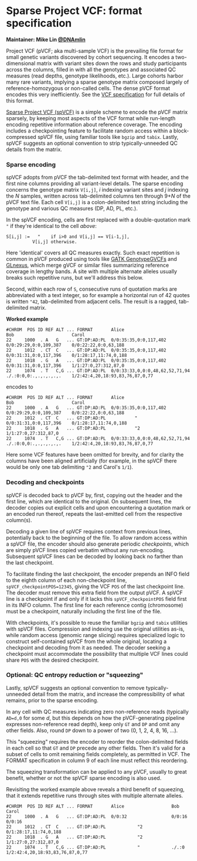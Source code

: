 # Sparse Project VCF: format specification

**Maintainer: Mike Lin [@DNAmlin](https://twitter.com/DNAmlin)**

Project VCF (pVCF; aka multi-sample VCF) is the prevailing file format for small genetic variants discovered by cohort sequencing. It encodes a two-dimensional matrix with variant sites down the rows and study participants across the columns, filled in with all the genotypes and associated QC measures (read depths, genotype likelihoods, etc.). Large cohorts harbor many rare variants, implying a sparse genotype matrix composed largely of reference-homozygous or non-called cells. The dense pVCF format encodes this very inefficiently. See the [VCF specification](http://samtools.github.io/hts-specs/VCFv4.3.pdf) for full details of this format.

[Sparse Project VCF (spVCF)](https://github.com/mlin/spVCF) is a simple scheme to encode the pVCF matrix sparsely, by keeping most aspects of the VCF format while run-length encoding repetitive information about reference coverage. The encoding includes a checkpointing feature to facilitate random access within a block-compressed spVCF file, using familiar tools like `bgzip` and `tabix`. Lastly, spVCF suggests an optional convention to strip typically-unneeded QC details from the matrix.

### Sparse encoding

spVCF adopts from pVCF the tab-delimited text format with header, and the first nine columns providing all variant-level details. The sparse encoding concerns the genotype matrix `V[i,j]`, *i* indexing variant sites and *j* indexing the *N* samples, written across tab-delimited columns ten through 9+*N* of the pVCF text file. Each cell `V[i,j]` is a colon-delimited text string including the genotype and various QC measures (DP, AD, PL, etc.).

In the spVCF encoding, cells are first replaced with a double-quotation mark `"` if they're identical to the cell *above*: 

```
S[i,j] :=   "    if i>0 and V[i,j] == V[i-1,j],
          V[i,j] otherwise.
```

Here 'identical' covers all QC measures exactly. Such exact repetition is common in pVCF produced using tools like [GATK GenotypeGVCFs](https://software.broadinstitute.org/gatk/documentation/tooldocs/3.8-0/org_broadinstitute_gatk_tools_walkers_variantutils_GenotypeGVCFs.php) and [GLnexus](https://github.com/dnanexus-rnd/GLnexus), which merge gVCF or similar files summarizing reference coverage in lengthy bands. A site with multiple alternate alleles usually breaks such repetitive runs, but we'll address this below.

Second, within each row of `S`, consecutive runs of quotation marks are abbreviated with a text integer, so for example a horizontal run of 42 quotes is written `"42`, tab-delimited from adjacent cells. The result is a ragged, tab-delimited matrix.

**Worked example**

```
#CHROM  POS ID REF ALT ... FORMAT       Alice                           Bob                      Carol
22     1000  . A   G   ... GT:DP:AD:PL  0/0:35:35,0:0,117,402           0/0:29:29,0:0,109,387    0/0:22:22,0:0,63,188
22     1012  . CT  C   ... GT:DP:AD:PL  0/0:35:35,0:0,117,402           0/0:31:31,0:0,117,396    0/1:28:17,11:74,0,188
22     1018  . G   A   ... GT:DP:AD:PL  0/0:35:35,0:0,117,402           0/0:31:31,0:0,117,396    1/1:27:0,27:312,87,0
22     1074  . T   C,G ... GT:DP:AD:PL  0/0:33:33,0,0:0,48,62,52,71,94  ./.:0:0,0:.,.,.,.,.,.    1/2:42:4,20,18:93,83,76,87,0,77
```

encodes to

```
#CHROM  POS ID REF ALT ... FORMAT       Alice                           Bob                      Carol
22     1000  . A   G   ... GT:DP:AD:PL  0/0:35:35,0:0,117,402           0/0:29:29,0:0,109,387    0/0:22:22,0:0,63,188
22     1012  . CT  C   ... GT:DP:AD:PL           "                      0/0:31:31,0:0,117,396    0/1:28:17,11:74,0,188
22     1018  . G   A   ... GT:DP:AD:PL           "2                                              1/1:27:0,27:312,87,0
22     1074  . T   C,G ... GT:DP:AD:PL  0/0:33:33,0,0:0,48,62,52,71,94  ./.:0:0,0:.,.,.,.,.,.    1/2:42:4,20,18:93,83,76,87,0,77
```

Here some VCF features have been omitted for brevity, and for clarity the columns have been aligned artificially (for example, in the spVCF there would be only one tab delimiting `"2` and Carol's `1/1`).

### Decoding and checkpoints

spVCF is decoded back to pVCF by, first, copying out the header and the first line, which are identical to the original. On subsequent lines, the decoder copies out explicit cells and upon encountering a quotation mark or an encoded run thereof, repeats the last-emitted cell from the respective column(s).

Decoding a given line of spVCF requires context from previous lines, potentially back to the beginning of the file. To allow random access within a spVCF file, the encoder should also generate periodic *checkpoints*, which are simply pVCF lines copied verbatim without any run-encoding. Subsequent spVCF lines can be decoded by looking back no farther than the last checkpoint.

To facilitate finding the last checkpoint, the encoder prepends an INFO field to the eighth column of each non-checkpoint line, `spVCF_checkpointPOS=12345`, giving the VCF `POS` of the last checkpoint line. The decoder must remove this extra field from the output pVCF. A spVCF line is a checkpoint if and only if it lacks this `spVCF_checkpointPOS` field first in its INFO column. The first line for each reference contig (chromosome) must be a checkpoint, naturally including the first line of the file. 

With checkpoints, it's possible to reuse the familiar `bgzip` and `tabix` utilities with spVCF files. Compression and indexing use the original utilities as-is, while random access (genomic range slicing) requires specialized logic to construct self-contained spVCF from the whole original, locating a checkpoint and decoding from it as needed. The decoder seeking a checkpoint must accommodate the possibility that multiple VCF lines could share `POS` with the desired checkpoint.

### Optional: QC entropy reduction or "squeezing"

Lastly, spVCF suggests an optional convention to remove typically-unneeded detail from the matrix, and increase the compressibility of what remains, prior to the sparse encoding.

In any cell with QC measures indicating zero non-reference reads (typically `AD=d,0` for some *d*, but this depends on how the pVCF-generating pipeline expresses non-reference read depth), keep only `GT` and `DP` and omit any other fields. Also, round `DP` down to a power of two (0, 1, 2, 4, 8, 16, ...).

This "squeezing" requires the encoder to reorder the colon-delimited fields in each cell so that `GT` and `DP` precede any other fields. Then it's valid for a subset of cells to omit remaining fields completely, as permitted in VCF. The FORMAT specification in column 9 of each line must reflect this reordering.

The squeezing transformation can be applied to any pVCF, usually to great benefit, whether or not the spVCF sparse encoding is also used.

Revisiting the worked example above reveals a third benefit of squeezing, that it extends repetitive runs through sites with multiple alternate alleles.

```
#CHROM  POS ID REF ALT ... FORMAT       Alice                  Bob                      Carol
22     1000  . A   G   ... GT:DP:AD:PL  0/0:32                 0/0:16                   0/0:16
22     1012  . CT  C   ... GT:DP:AD:PL            "2                                    0/1:28:17,11:74,0,188
22     1018  . G   A   ... GT:DP:AD:PL            "2                                    1/1:27:0,27:312,87,0
22     1074  . T   C,G ... GT:DP:AD:PL            "            ./.:0                    1/2:42:4,20,18:93,83,76,87,0,77

```

